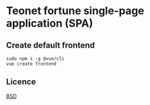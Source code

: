 # Teonet fortune single-page application (SPA)

## Create default frontend

    sudo npm i -g @vue/cli
    vue create frontend

## Licence

[BSD](LICENSE)
